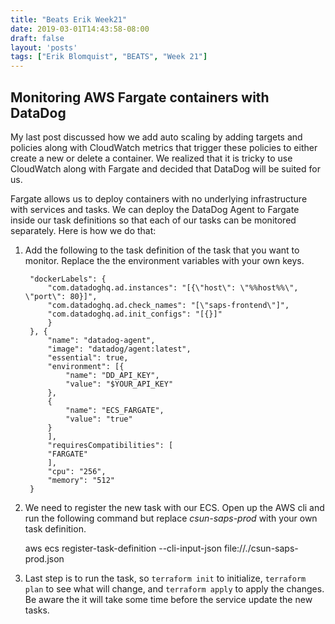 ```yaml
---
title: "Beats Erik Week21"
date: 2019-03-01T14:43:58-08:00
draft: false
layout: 'posts'
tags: ["Erik Blomquist", "BEATS", "Week 21"]
---
```


## Monitoring AWS Fargate containers with DataDog
My last post discussed how we add auto scaling by adding targets and policies along with CloudWatch metrics that trigger these policies to either create a new or delete a container. We realized that it is tricky to use CloudWatch along with Fargate and decided that DataDog will be suited for us. 

Fargate allows us to deploy containers with no underlying infrastructure with services and tasks. We can deploy the DataDog Agent to Fargate inside our task definitions so that each of our tasks can be monitored separately. Here is how we do that:


1. Add the following to the task definition of the task that you want to monitor. Replace the the environment variables with your own keys.

        "dockerLabels": {
            "com.datadoghq.ad.instances": "[{\"host\": \"%%host%%\", \"port\": 80}]",
            "com.datadoghq.ad.check_names": "[\"saps-frontend\"]",
            "com.datadoghq.ad.init_configs": "[{}]"
            }
        }, {
            "name": "datadog-agent",
            "image": "datadog/agent:latest",
            "essential": true,
            "environment": [{
                "name": "DD_API_KEY",
                "value": "$YOUR_API_KEY"
            },
            {
                "name": "ECS_FARGATE",
                "value": "true"
            }
            ],
            "requiresCompatibilities": [
            "FARGATE"
            ],
            "cpu": "256",
            "memory": "512"
        }

2. We need to register the new task with our ECS. Open up the AWS cli and run the following command but replace *csun-saps-prod* with your own task definition.

    aws ecs register-task-definition --cli-input-json file://./csun-saps-prod.json

3. Last step is to run the task, so `terraform init` to initialize, `terraform plan` to see what will change, and `terraform apply` to apply the changes. Be aware the it will take some time before the service update the new tasks.





